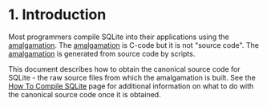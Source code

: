 # 1\. Introduction


Most programmers compile SQLite into their applications using
the [amalgamation](amalgamation.html). The [amalgamation](amalgamation.html) is C\-code but it is not
"source code". The [amalgamation](amalgamation.html) is generated from source code
by scripts.



This document describes how to obtain the canonical source code
for SQLite \- the raw source files from which the amalgamation is
built. See the [How To Compile SQLite](howtocompile.html) page for additional information
on what to do with the canonical source code once it is obtained.



